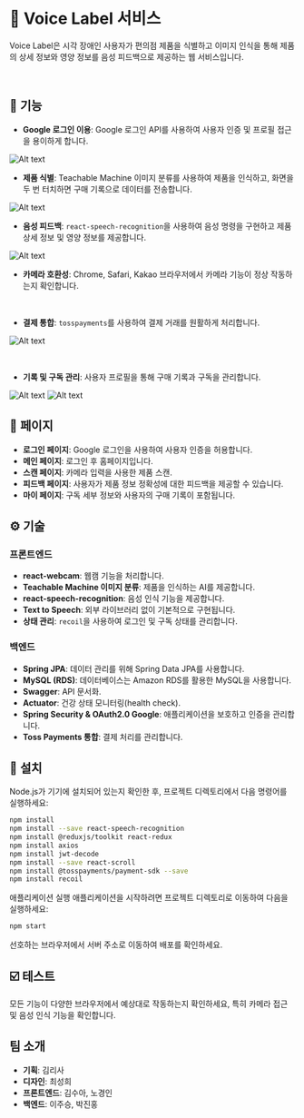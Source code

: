 # 📢 Voice Label 서비스

Voice Label은 시각 장애인 사용자가 편의점 제품을 식별하고 이미지 인식을 통해 제품의 상세 정보와 영양 정보를 음성 피드백으로 제공하는 웹 서비스입니다.

<br />

## 📎 기능

- **Google 로그인 이용**: Google 로그인 API를 사용하여 사용자 인증 및 프로필 접근을 용이하게 합니다.

![Alt text](image1.svg)
- **제품 식별**: Teachable Machine 이미지 분류를 사용하여 제품을 인식하고, 화면을 두 번 터치하면 구매 기록으로 데이터를 전송합니다.

![Alt text](<image2.svg>)
- **음성 피드백**: `react-speech-recognition`을 사용하여 음성 명령을 구현하고 제품 상세 정보 및 영양 정보를 제공합니다.

![Alt text](image3.svg)

- **카메라 호환성**: Chrome, Safari, Kakao 브라우저에서 카메라 기능이 정상 작동하는지 확인합니다.

<br/>

- **결제 통합**: `tosspayments`를 사용하여 결제 거래를 원활하게 처리합니다.

![Alt text](image6.svg)

<br/>

- **기록 및 구독 관리**: 사용자 프로필을 통해 구매 기록과 구독을 관리합니다.

![Alt text](image4.svg)
![Alt text](image5.svg)


## 📜 페이지

- **로그인 페이지**: Google 로그인을 사용하여 사용자 인증을 허용합니다.
- **메인 페이지**: 로그인 후 홈페이지입니다.
- **스캔 페이지**: 카메라 입력을 사용한 제품 스캔.
- **피드백 페이지**: 사용자가 제품 정보 정확성에 대한 피드백을 제공할 수 있습니다.
- **마이 페이지**: 구독 세부 정보와 사용자의 구매 기록이 포함됩니다.

## ⚙️ 기술

### 프론트엔드

- **react-webcam**: 웹캠 기능을 처리합니다.
- **Teachable Machine 이미지 분류**: 제품을 인식하는 AI를 제공합니다.
- **react-speech-recognition**: 음성 인식 기능을 제공합니다.
- **Text to Speech**: 외부 라이브러리 없이 기본적으로 구현됩니다.
- **상태 관리**: `recoil`을 사용하여 로그인 및 구독 상태를 관리합니다.

### 백엔드

- **Spring JPA**: 데이터 관리를 위해 Spring Data JPA를 사용합니다.
- **MySQL (RDS)**: 데이터베이스는 Amazon RDS를 활용한 MySQL을 사용합니다.
- **Swagger**: API 문서화.
- **Actuator**: 건강 상태 모니터링(health check).
- **Spring Security & OAuth2.0 Google**: 애플리케이션을 보호하고 인증을 관리합니다.
- **Toss Payments 통합**: 결제 처리를 관리합니다.


## 📌 설치

Node.js가 기기에 설치되어 있는지 확인한 후, 프로젝트 디렉토리에서 다음 명령어를 실행하세요:

```bash
npm install
npm install --save react-speech-recognition
npm install @reduxjs/toolkit react-redux
npm install axios
npm install jwt-decode
npm install --save react-scroll
npm install @tosspayments/payment-sdk --save
npm install recoil
```

애플리케이션 실행
애플리케이션을 시작하려면 프로젝트 디렉토리로 이동하여 다음을 실행하세요:

```bash
npm start
```
선호하는 브라우저에서 서버 주소로 이동하여 배포를 확인하세요.

## ☑️ 테스트
모든 기능이 다양한 브라우저에서 예상대로 작동하는지 확인하세요, 특히 카메라 접근 및 음성 인식 기능을 확인합니다.


## 팀 소개

- **기획**: 김리사
- **디자인**: 최성희
- **프론트엔드**: 김수아, 노경인
- **백엔드**: 이주승, 박진홍